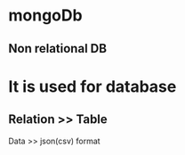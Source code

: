 # mongoDb

## Non relational DB

# It is used for database

## Relation >> Table

Data >> json(csv) format